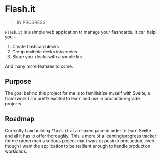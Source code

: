 # Flash.it

> IN PROGRESS

`Flash.it` is a simple web application to manage your flashcards. It can help you -

1. Create flashcard decks
2. Group multiple decks into topics
3. Share your decks with a simple link

And many more features to come.

## Purpose

The goal behind this project for me is to familiairize myself with Svelte, a framework I am pretty excited
to learn and use in production-grade projects.

## Roadmap

Currently I am building `Flash.it` at a relaxed pace in order to learn Svelte and all it has to offer thoroughly. This is more of a learning/progress tracker for me rather than a serious project that I want ot push to production, even though I want the application to be resilient enough to handle production workloads.
